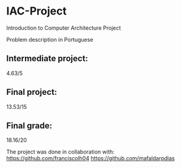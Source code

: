 # IAC-Project

Introduction to Computer Architecture Project

Problem description in Portuguese

## Intermediate project:
4.63/5

## Final project:
13.53/15

## Final grade:
18.16/20

The project was done in collaboration with:
    https://github.com/franciscolh04
    https://github.com/mafaldarpdias
